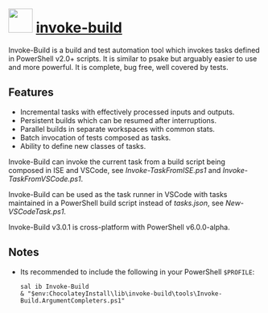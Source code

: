 # <img src="https://cdn.rawgit.com/majkinetor/chocolatey/master/invoke-build/icon.png" width="48" height="48"/> [invoke-build](https://chocolatey.org/packages/invoke-build)

Invoke-Build is a build and test automation tool which invokes tasks defined in PowerShell v2.0+ scripts. It is similar to psake but arguably easier to use and more powerful. It is complete, bug free, well covered by tests.

## Features

- Incremental tasks with effectively processed inputs and outputs.
- Persistent builds which can be resumed after interruptions.
- Parallel builds in separate workspaces with common stats.
- Batch invocation of tests composed as tasks.
- Ability to define new classes of tasks.

Invoke-Build can invoke the current task from a build script being composed in ISE and VSCode, see *Invoke-TaskFromISE.ps1* and *Invoke-TaskFromVSCode.ps1*.

Invoke-Build can be used as the task runner in VSCode with tasks maintained in a PowerShell build script instead of *tasks.json*, see *New-VSCodeTask.ps1*.

Invoke-Build v3.0.1 is cross-platform with PowerShell v6.0.0-alpha.

## Notes

- Its recommended to include the following in your PowerShell `$PROFILE`:
    ```
    sal ib Invoke-Build
    & "$env:ChocolateyInstall\lib\invoke-build\tools\Invoke-Build.ArgumentCompleters.ps1"
    ```
